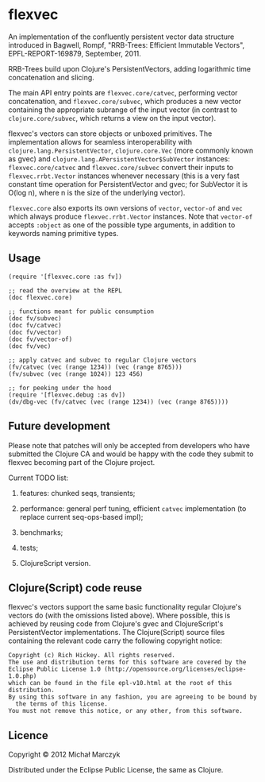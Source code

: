 # flexvec

An implementation of the confluently persistent vector data structure
introduced in Bagwell, Rompf, "RRB-Trees: Efficient Immutable
Vectors", EPFL-REPORT-169879, September, 2011.

RRB-Trees build upon Clojure's PersistentVectors, adding logarithmic
time concatenation and slicing.

The main API entry points are `flexvec.core/catvec`, performing vector
concatenation, and `flexvec.core/subvec`, which produces a new vector
containing the appropriate subrange of the input vector (in contrast
to `clojure.core/subvec`, which returns a view on the input vector).

flexvec's vectors can store objects or unboxed primitives. The
implementation allows for seamless interoperability with
`clojure.lang.PersistentVector`, `clojure.core.Vec` (more commonly
known as gvec) and `clojure.lang.APersistentVector$SubVector`
instances: `flexvec.core/catvec` and `flexvec.core/subvec` convert
their inputs to `flexvec.rrbt.Vector` instances whenever necessary
(this is a very fast constant time operation for PersistentVector and
gvec; for SubVector it is O(log n), where n is the size of the
underlying vector).

`flexvec.core` also exports its own versions of `vector`, `vector-of`
and `vec` which always produce `flexvec.rrbt.Vector` instances. Note
that `vector-of` accepts `:object` as one of the possible type
arguments, in addition to keywords naming primitive types.

## Usage

    (require '[flexvec.core :as fv])

    ;; read the overview at the REPL
    (doc flexvec.core)

    ;; functions meant for public consumption
    (doc fv/subvec)
    (doc fv/catvec)
    (doc fv/vector)
    (doc fv/vector-of)
    (doc fv/vec)

    ;; apply catvec and subvec to regular Clojure vectors
    (fv/catvec (vec (range 1234)) (vec (range 8765)))
    (fv/subvec (vec (range 1024)) 123 456)

    ;; for peeking under the hood
    (require '[flexvec.debug :as dv])
    (dv/dbg-vec (fv/catvec (vec (range 1234)) (vec (range 8765))))

## Future development

Please note that patches will only be accepted from developers who
have submitted the Clojure CA and would be happy with the code they
submit to flexvec becoming part of the Clojure project.

Current TODO list:

 1. features: chunked seqs, transients;

 2. performance: general perf tuning, efficient `catvec`
    implementation (to replace current seq-ops-based impl);

 3. benchmarks;

 4. tests;
 
 5. ClojureScript version.

## Clojure(Script) code reuse

flexvec's vectors support the same basic functionality regular
Clojure's vectors do (with the omissions listed above). Where
possible, this is achieved by reusing code from Clojure's gvec and
ClojureScript's PersistentVector implementations. The Clojure(Script)
source files containing the relevant code carry the following
copyright notice:

    Copyright (c) Rich Hickey. All rights reserved.
    The use and distribution terms for this software are covered by the
    Eclipse Public License 1.0 (http://opensource.org/licenses/eclipse-1.0.php)
    which can be found in the file epl-v10.html at the root of this distribution.
    By using this software in any fashion, you are agreeing to be bound by
      the terms of this license.
    You must not remove this notice, or any other, from this software.

## Licence

Copyright © 2012 Michał Marczyk

Distributed under the Eclipse Public License, the same as Clojure.
